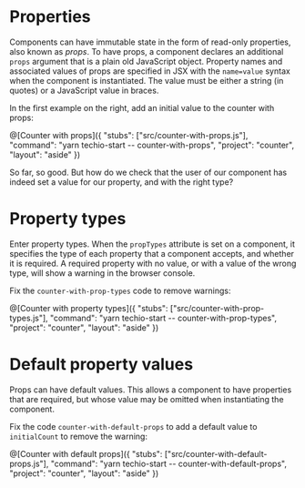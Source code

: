 # Properties

Components can have immutable state in the form of read-only properties, also known as *props*. To have props, a component declares an additional `props` argument that is a plain old JavaScript object. Property names and associated values of props are specified in JSX with the `name=value` syntax when the component is instantiated. The value must be either a string (in quotes) or a JavaScript value in braces.

In the first example on the right, add an initial value to the counter with props:

@[Counter with props]({
  "stubs": ["src/counter-with-props.js"],
  "command": "yarn techio-start -- counter-with-props",
  "project": "counter",
  "layout": "aside"
})

So far, so good. But how do we check that the user of our component has indeed set a value for our property, and with the right type?

# Property types

Enter property types. When the `propTypes` attribute is set on a component, it specifies the type of each property that a component accepts, and whether it is required. A required property with no value, or with a value of the wrong type, will show a warning in the browser console.

Fix the `counter-with-prop-types` code to remove warnings:

@[Counter with property types]({
  "stubs": ["src/counter-with-prop-types.js"],
  "command": "yarn techio-start -- counter-with-prop-types",
  "project": "counter",
  "layout": "aside"
})

# Default property values

Props can have default values. This allows a component to have properties that are required, but whose value may be omitted when instantiating the component.

Fix the code `counter-with-default-props` to add a default value to `initialCount` to remove the warning:

@[Counter with default props]({
  "stubs": ["src/counter-with-default-props.js"],
  "command": "yarn techio-start -- counter-with-default-props",
  "project": "counter",
  "layout": "aside"
})
